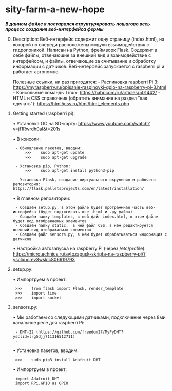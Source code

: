 # sity-farm-a-new-hope

***В данном файле я постарался структурировать пошагово весь процесс создания веб-интерфейса фермы***

0) Description:
    Веб-интерфейс содержит одну страницу (index.html), на которой по очереди расположены модули взыимодействия с гидропоникой. 
    Написан на Python, фреймворк Flask. 
    Содержит в себе файлы, отвечающие за внешний вид и взаимодействие с интерфейсом, и файлы, отвечающие за считывание и обработку информации с датчиков. 
    Веб-интерфейс запускается с raspberri pi и работает автономно.

    Полезные ссылки, ни раз пригодятся:
        - Распиновка raspberri Pi 3: https://myraspberry.ru/opisanie-raspinovki-gpio-na-raspberry-pi-3.html
        - Консольные команды Linux: https://habr.com/ru/articles/501442/
        - HTML и CSS справочник (обратить внимание на раздел "как сделать"): https://html5css.ru/html/html_elements.php

1) Getting started (raspberri pi):

    • Установка ОС на SD-карту: https://www.youtube.com/watch?v=jf1Rwrdh0aI&t=201s

    • В консоли:

        - Обновление пакетов, вводим:    
            >>>    sudo apt-get update
            >>>    sudo apt-get upgrade

        - Установка pip, Python:
            >>>    sudo apt-get install python3-pip
        
        - Установка Flask, создание виртуального окружения и рабочего репозитория: https://flask.palletsprojects.com/en/latest/installation/
    
    • В главном репозитории:

        - Создаём setup.py, в этом файле будет программная часть веб-интерфейса (будет подтягивать все .html и .py файлы)
        - Создаём папку templates, в ней файл index.html, в этом файле будет код отображаемых элементов
        - Создаём папку static,  в ней файл CSS, в нём редактируется внешний вид отображаемых элементов
        - Создаём файл sensors.py, в нём будет обрабатываться информация с датчиков

    • Настройка автозапуска на raspberry Pi (через /etc/profile): https://microtechnics.ru/avtozapusk-skripta-na-raspberry-pi/?ysclid=lrev3wsklc806619793
    
2) setup.py:

    • Импортруем в проект:

        >>>    from flask import Flask, render_template
        >>>    import time
        >>>    import socket

3) sensors.py:

    • Мы работаем со следующими датчиками, подключение через 8ми канальное реле для raspberri Pi:

        - DHT-22 (https://github.com/freedom27/MyPyDHT?ysclid=lrg5djj711316512711)
        - 

    • Установка пакетов, вводим:

        >>>    sudo pip3 install Adafruit_DHT

    • Импортруем в проект:

        import Adafruit_DHT
        import RPi.GPIO as GPIO